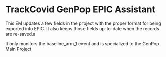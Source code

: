 # TrackCovid GenPop EPIC Assistant

This EM updates a few fields in the project with the proper format for being exported into EPIC.  It also keeps those fields up-to-date when the records are re-saved.a

It only monitors the baseline_arm_1 event and is specialized to the GenPop Main Project
